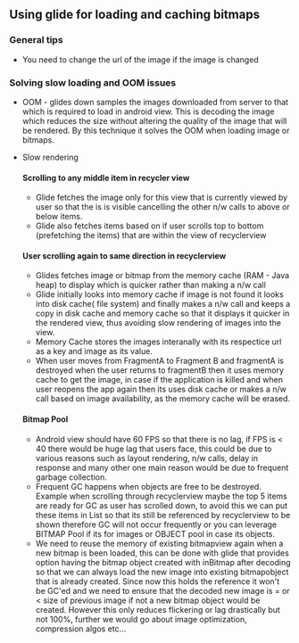 ## Using glide for loading and caching bitmaps 
### General tips
* You need to change the url of the image if the image is changed 
### Solving slow loading and OOM issues 
* OOM - glides down samples the images downloaded from server to that which is required to load in android view. This is decoding the image
which reduces the size without altering the quality of the image that will be rendered. By this technique it solves the OOM when loading
image or bitmaps. 
* Slow rendering
  #### Scrolling to any middle item in recycler view 
   * Glide fetches the image only for this view that is currently viewed by user so that the is is visible cancelling the other n/w calls
    to above or below items. 
   * Glide also fetches items based on if user scrolls top to bottom (prefetching the items) that are within the view of recyclerview
  #### User scrolling again to same direction in recyclerview
   * Glides fetches image or bitmap from the memory cache (RAM - Java heap) to display which is quicker rather than making a n/w call
   * Glide initially looks into memory cache if image is not found it looks into disk cache( file system) and finally makes a n/w call
   and keeps a copy in disk cache and memory cache so that it displays it quicker in the rendered view, thus avoiding slow rendering of 
   images into the view. 
   * Memory Cache stores the images interanally with its respectice url as a key and image as its value. 
   * When user moves from FragmentA to Fragment B and fragmentA is destroyed when the user returns to fragmentB then it uses memory cache 
   to get the image, in case if the application is killed and when user reopens the app again then its uses disk cache or makes a n/w call
   based on image availability, as the memory cache will be erased. 
   
   #### Bitmap Pool
   * Android view should have 60 FPS so that there is no lag, if FPS is < 40 there would be huge lag that users face, this could be due 
   to various reasons such as layout rendering, n/w calls, delay in response and many other one main reason would be due to frequent
   garbage collection.
   * Frequent GC happens when objects are free to be destroyed. Example when scrolling through recyclerview maybe the top 5 items are
   ready for GC as user has scrolled down, to avoid this we can put these items in List so that its still be referenced by recyclerview to
   be shown therefore GC will not occur frequently or you can leverage BITMAP Pool if its for images or OBJECT pool in case its objects.
   * We need to reuse the memory of existing bitmapview again when a new bitmap is been loaded, this can be done with glide that provides
   option having the bitmap object created with inBitmap after decoding so that we can always load the new image into existing bitmapobject
   that is already created. Since now this holds the reference it won't be GC'ed and we need to ensure that the decoded new image is = or < 
   size of previous image if not a new bitmap object would be created. However this only reduces flickering or lag drastically but not 
   100%, further we would go about image optimization, compression algos etc...
